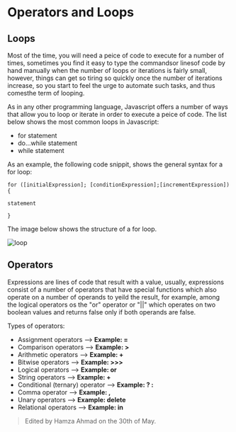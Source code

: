 # Operators and Loops

## Loops

Most of the time, you will need a peice of code to execute for a number of times, sometimes you find it easy to type the commandsor linesof code by hand manually when the number of loops or iterations is fairly small, however, things can get so tiring so quickly once the number of iterations increase, so you start to feel the urge to automate such tasks, and thus comesthe term of looping.

As in any other programming language, Javascript offers a number of ways that allow you to loop or iterate in order to execute a peice of code. The list below shows the most common loops in Javascript:

* for statement
* do...while statement
* while statement

As an example, the following code snippit, shows the general syntax for a for loop:

`for ([initialExpression]; [conditionExpression];[incrementExpression]){`

  `statement`

`}`
  
The image below shows the structure of a for loop.

![loop](https://cdn.programiz.com/sites/tutorial2program/files/java-for-loop.png)

## Operators


Expressions are lines of code that result with a value, usually, expressions consist of a number of operators that have special functions which also operate on a number of operands to yeild the result, for example, among the logical operators os the "or" operator or "||" which operates on two boolean values and returns false only if both operands are false.

Types of operators:

* Assignment operators --> **Example: =**
* Comparison operators --> **Example: >**
* Arithmetic operators --> **Example: +**
* Bitwise operators --> **Example: >>>**
* Logical operators --> **Example: or**
* String operators --> **Example: +**
* Conditional (ternary) operator --> **Example:  ? :**
* Comma operator --> **Example: ,**
* Unary operators --> **Example: delete**
* Relational operators --> **Example: in**

> Edited by Hamza Ahmad on the 30th of May.